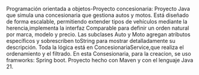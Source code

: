 Programación orientada a objetos-Proyecto concesionaria: 
Proyecto Java que simula una concesionaria que gestiona autos y
motos. 
Está diseñado de forma escalable, permitiendo extender tipos de vehículos 
mediante la herencia,implementa la interfaz Comparable para definir un orden
natural por marca, modelo y precio. Las subclases Auto y Moto agregan
atributos específicos y sobrescriben toString para mostrar detalladamente su descripción.
Toda la lógica está en ConcesionariaService,que realiza el ordenamiento y el
filtrado.
En esta Consesionaria, para la creacion, se uso framworks: Spring boot.
Proyecto hecho con Maven y con el lenguaje Java 21.
